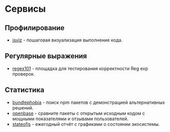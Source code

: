 # Сервисы

## Профилирование

- [jsviz](https://jsviz.klve.nl/) - пошаговая визуализация выполнение кода.

## Регулярные выражения

- [regex101](https://regex101.com/) - площадка для тестирования корректности Reg exp проверок.

## Статистика

- [bundlephobia](https://bundlephobia.com/) - поиск npm пакетов с демонстрацией альтернативных решений.
- [openbase](https://openbase.com/) - cравните пакеты с открытым исходным кодом с мощными показателями и отзывами пользователей.
- [stateofjs](https://stateofjs.com) - ежегодный отчёт с графиками о состоянии экосистемы.

